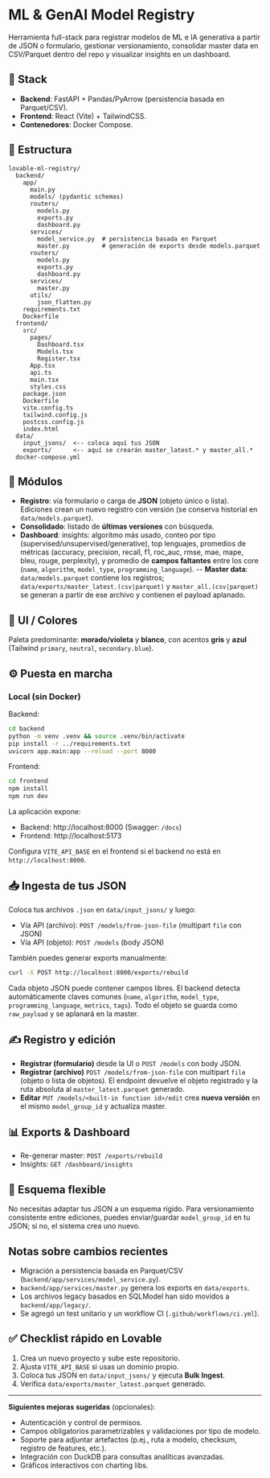 
# ML & GenAI Model Registry

Herramienta full-stack para registrar modelos de ML e IA generativa a partir de JSON o formulario, gestionar versionamiento, consolidar master data en CSV/Parquet dentro del repo y visualizar insights en un dashboard.

## 🚀 Stack
- **Backend**: FastAPI + Pandas/PyArrow (persistencia basada en Parquet/CSV).
- **Frontend**: React (Vite) + TailwindCSS.
- **Contenedores**: Docker Compose.

## 📂 Estructura
```
lovable-ml-registry/
  backend/
    app/
      main.py
      models/ (pydantic schemas)
      routers/
        models.py
        exports.py
        dashboard.py
      services/
        model_service.py  # persistencia basada en Parquet
        master.py         # generación de exports desde models.parquet
      routers/
        models.py
        exports.py
        dashboard.py
      services/
        master.py
      utils/
        json_flatten.py
    requirements.txt
    Dockerfile
  frontend/
    src/
      pages/
        Dashboard.tsx
        Models.tsx
        Register.tsx
      App.tsx
      api.ts
      main.tsx
      styles.css
    package.json
    Dockerfile
    vite.config.ts
    tailwind.config.js
    postcss.config.js
    index.html
  data/
    input_jsons/  <-- coloca aquí tus JSON
    exports/      <-- aquí se crearán master_latest.* y master_all.*
  docker-compose.yml
```

## 🧩 Módulos
- **Registro**: vía formulario o carga de **JSON** (objeto único o lista). Ediciones crean un nuevo registro con versión (se conserva historial en `data/models.parquet`).
- **Consolidado**: listado de **últimas versiones** con búsqueda.
- **Dashboard**: insights: algoritmo más usado, conteo por tipo (supervised/unsupervised/generative), top lenguajes, promedios de métricas (accuracy, precision, recall, f1, roc_auc, rmse, mae, mape, bleu, rouge, perplexity), y promedio de **campos faltantes** entre los core (`name`, `algorithm`, `model_type`, `programming_language`).
-- **Master data**: `data/models.parquet` contiene los registros; `data/exports/master_latest.(csv|parquet)` y `master_all.(csv|parquet)` se generan a partir de ese archivo y contienen el payload aplanado.

## 🎨 UI / Colores
Paleta predominante: **morado/violeta** y **blanco**, con acentos **gris** y **azul** (Tailwind `primary`, `neutral`, `secondary.blue`).

## ⚙️ Puesta en marcha

### Local (sin Docker)
Backend:
```bash
cd backend
python -m venv .venv && source .venv/bin/activate
pip install -r ../requirements.txt
uvicorn app.main:app --reload --port 8000
```
Frontend:
```bash
cd frontend
npm install
npm run dev
```

La aplicación expone:
- Backend: http://localhost:8000 (Swagger: `/docs`)
- Frontend: http://localhost:5173

Configura `VITE_API_BASE` en el frontend si el backend no está en `http://localhost:8000`.

## 📥 Ingesta de tus JSON
Coloca tus archivos `.json` en `data/input_jsons/` y luego:
- Vía API (archivo): `POST /models/from-json-file` (multipart `file` con JSON)
- Vía API (objeto): `POST /models` (body JSON)

También puedes generar exports manualmente:

```bash
curl -X POST http://localhost:8000/exports/rebuild
```

Cada objeto JSON puede contener campos libres. El backend detecta automáticamente claves comunes (`name`, `algorithm`, `model_type`, `programming_language`, `metrics`, `tags`). Todo el objeto se guarda como `raw_payload` y se aplanará en la master.

## ✍️ Registro y edición
- **Registrar (formulario)** desde la UI o `POST /models` con body JSON.
- **Registrar (archivo)** `POST /models/from-json-file` con multipart `file` (objeto o lista de objetos). El endpoint devuelve el objeto registrado y la ruta absoluta al `master_latest.parquet` generado.
- **Editar** `PUT /models/<built-in function id>/edit` crea **nueva versión** en el mismo `model_group_id` y actualiza master.

## 📊 Exports & Dashboard
- Re-generar master: `POST /exports/rebuild`
- Insights: `GET /dashboard/insights`

## 🔌 Esquema flexible
No necesitas adaptar tus JSON a un esquema rígido. Para versionamiento consistente entre ediciones, puedes enviar/guardar `model_group_id` en tu JSON; si no, el sistema crea uno nuevo.

## Notas sobre cambios recientes
- Migración a persistencia basada en Parquet/CSV (`backend/app/services/model_service.py`).
- `backend/app/services/master.py` genera los exports en `data/exports`.
- Los archivos legacy basados en SQLModel han sido movidos a `backend/app/legacy/`.
- Se agregó un test unitario y un workflow CI (`.github/workflows/ci.yml`).

## ✅ Checklist rápido en Lovable
1. Crea un nuevo proyecto y sube este repositorio.
2. Ajusta `VITE_API_BASE` si usas un dominio propio.
3. Coloca tus JSON en `data/input_jsons/` y ejecuta **Bulk Ingest**.
4. Verifica `data/exports/master_latest.parquet` generado.

---

**Siguientes mejoras sugeridas** (opcionales):
- Autenticación y control de permisos.
- Campos obligatorios parametrizables y validaciones por tipo de modelo.
- Soporte para adjuntar artefactos (p.ej., ruta a modelo, checksum, registro de features, etc.).
- Integración con DuckDB para consultas analíticas avanzadas.
- Gráficos interactivos con charting libs.

